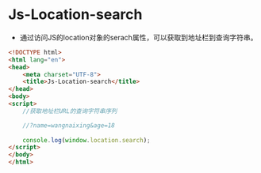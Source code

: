 # Js-Location-search

- 通过访问JS的location对象的serach属性，可以获取到地址栏到查询字符串。

```html
<!DOCTYPE html>
<html lang="en">
<head>
    <meta charset="UTF-8">
    <title>Js-Location-search</title>
</head>
<body>
<script>
    //获取地址栏URL的查询字符串序列

    //?name=wangnaixing&age=18
    
    console.log(window.location.search);
</script>
</body>
</html>
```

